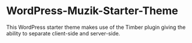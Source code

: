 # WordPress-Muzik-Starter-Theme
This WordPress starter theme makes use of the Timber plugin giving the ability to separate client-side and server-side.

